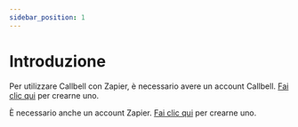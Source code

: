```yaml
---
sidebar_position: 1
---
```


# Introduzione

Per utilizzare Callbell con Zapier, è necessario avere un account Callbell. [Fai clic qui](https://dash.callbell.eu/users/sign_up) per crearne uno.

È necessario anche un account Zapier. [Fai clic qui](https://zapier.com/sign-up) per crearne uno.